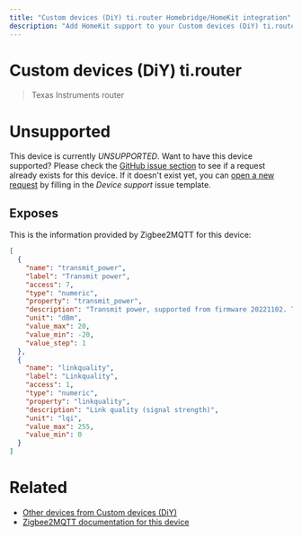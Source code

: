 ```yaml
---
title: "Custom devices (DiY) ti.router Homebridge/HomeKit integration"
description: "Add HomeKit support to your Custom devices (DiY) ti.router, using Homebridge, Zigbee2MQTT and homebridge-z2m."
---
```

<!---
This file has been GENERATED using src/docgen/docgen.ts
DO NOT EDIT THIS FILE MANUALLY!
-->
# Custom devices (DiY) ti.router
> Texas Instruments router


# Unsupported

This device is currently *UNSUPPORTED*.
Want to have this device supported? Please check the [GitHub issue section](https://github.com/itavero/homebridge-z2m/issues?q=ti.router) to see if a request already exists for this device.
If it doesn't exist yet, you can [open a new request](https://github.com/itavero/homebridge-z2m/issues/new?assignees=&labels=enhancement&template=device_support.yml&title=%5BDevice%5D+Custom%20devices%20(DiY)%20ti.router&model=Custom%20devices%20(DiY)%20ti.router&exposes=%5B%0A%20%20%7B%0A%20%20%20%20%22name%22%3A%20%22transmit_power%22%2C%0A%20%20%20%20%22label%22%3A%20%22Transmit%20power%22%2C%0A%20%20%20%20%22access%22%3A%207%2C%0A%20%20%20%20%22type%22%3A%20%22numeric%22%2C%0A%20%20%20%20%22property%22%3A%20%22transmit_power%22%2C%0A%20%20%20%20%22description%22%3A%20%22Transmit%20power%2C%20supported%20from%20firmware%2020221102.%20The%20max%20for%20CC1352%20is%2020%20dBm%20and%205%20dBm%20for%20CC2652%20(any%20higher%20value%20is%20converted%20to%205dBm)%22%2C%0A%20%20%20%20%22unit%22%3A%20%22dBm%22%2C%0A%20%20%20%20%22value_max%22%3A%2020%2C%0A%20%20%20%20%22value_min%22%3A%20-20%2C%0A%20%20%20%20%22value_step%22%3A%201%0A%20%20%7D%2C%0A%20%20%7B%0A%20%20%20%20%22name%22%3A%20%22linkquality%22%2C%0A%20%20%20%20%22label%22%3A%20%22Linkquality%22%2C%0A%20%20%20%20%22access%22%3A%201%2C%0A%20%20%20%20%22type%22%3A%20%22numeric%22%2C%0A%20%20%20%20%22property%22%3A%20%22linkquality%22%2C%0A%20%20%20%20%22description%22%3A%20%22Link%20quality%20(signal%20strength)%22%2C%0A%20%20%20%20%22unit%22%3A%20%22lqi%22%2C%0A%20%20%20%20%22value_max%22%3A%20255%2C%0A%20%20%20%20%22value_min%22%3A%200%0A%20%20%7D%0A%5D) by filling in the _Device support_ issue template.

## Exposes

This is the information provided by Zigbee2MQTT for this device:

```json
[
  {
    "name": "transmit_power",
    "label": "Transmit power",
    "access": 7,
    "type": "numeric",
    "property": "transmit_power",
    "description": "Transmit power, supported from firmware 20221102. The max for CC1352 is 20 dBm and 5 dBm for CC2652 (any higher value is converted to 5dBm)",
    "unit": "dBm",
    "value_max": 20,
    "value_min": -20,
    "value_step": 1
  },
  {
    "name": "linkquality",
    "label": "Linkquality",
    "access": 1,
    "type": "numeric",
    "property": "linkquality",
    "description": "Link quality (signal strength)",
    "unit": "lqi",
    "value_max": 255,
    "value_min": 0
  }
]
```

# Related
* [Other devices from Custom devices (DiY)](../index.md#custom_devices_diy)
* [Zigbee2MQTT documentation for this device](https://www.zigbee2mqtt.io/devices/ti.router.html)